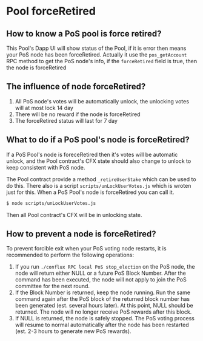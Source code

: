 # Pool forceRetired

## How to know a PoS pool is force retired?

This Pool's Dapp UI will show status of the Pool, if it is error then means your PoS node has been forceRetired.
Actually it use the `pos_getAccount` RPC method to get the PoS node's info, if the `forceRetired` field is true, then the node is forceRetired

## The influence of node forceRetired?

1. All PoS node's votes will be automatically unlock, the unlocking votes will at most lock 14 day
2. There will be no reward if the node is forceRetired
3. The forceRetired status will last for 7 day

## What to do if a PoS pool's node is forceRetired?

If a PoS Pool's node is foreceRetired then it's votes will be automatic unlock, and the Pool contract's CFX state should also change to unlock to keep consistent with PoS node.

The Pool contract provide a method `_retireUserStake` which can be used to do this. There also is a script `scripts/unLockUserVotes.js` which is wroten just for this.
When a PoS Pool's node is forceRetired you can call it.

```sh
$ node scripts/unLockUserVotes.js
```

Then all Pool contract's CFX will be in unlocking state.

## How to prevent a node is forceRetired?

To prevent forcible exit when your PoS voting node restarts, it is recommended to perform the following operations:

1. If you run `./conflux RPC local PoS stop_election` on the PoS node, the node will return either NULL or a future PoS Block Number. After the command has been executed, the node will not apply to join the PoS committee for the next round.
2. If the Block Number is returned, keep the node running. Run the same command again after the PoS block of the returned block number has been generated (est. several hours later). At this point, NULL should be returned. The node will no longer receive PoS rewards after this block.
3. If NULL is returned, the node is safely stopped. The PoS voting process will resume to normal automatically after the node has been restarted (est. 2-3 hours to generate new PoS rewards).
